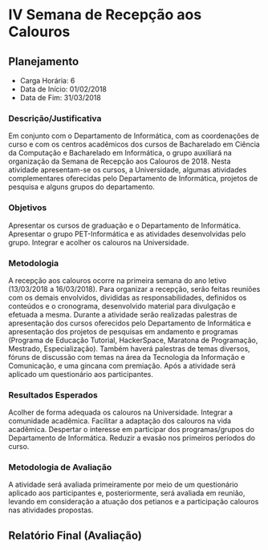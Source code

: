 IV Semana de Recepção aos Calouros
==================================

Planejamento
------------

* Carga Horária: 6
* Data de Início: 01/02/2018
* Data de Fim: 31/03/2018

### Descrição/Justificativa
Em conjunto com o Departamento de Informática, com as coordenações de curso e
com os centros acadêmicos dos cursos de Bacharelado em Ciência da Computação
e Bacharelado em Informática, o grupo  auxiliará na organização da Semana de
Recepção  aos Calouros  de 2018.  Nesta atividade  apresentam-se os  cursos, a
Universidade, algumas atividades complementares  oferecidas pelo Departamento de
Informática, projetos de pesquisa e alguns grupos do departamento.

### Objetivos
Apresentar os cursos de graduação e o Departamento de Informática. Apresentar
o grupo  PET-Informática e as  atividades desenvolvidas pelo grupo.  Integrar e
acolher os calouros na Universidade.

### Metodologia
A recepção aos calouros ocorre na  primeira semana do ano letivo (13/03/2018 a
16/03/2018).  Para  organizar  a  recepção, serão  feitas  reuniões  com  os
demais envolvidos, divididas  as responsabilidades, definidos os  conteúdos e o
cronograma, desenvolvido material para divulgação  e efetuada a mesma. Durante
a atividade serão realizadas palestras  de apresentação dos cursos oferecidos
pelo Departamento de Informática e  apresentação dos projetos de pesquisas em
andamento e programas (Programa de Educação Tutorial, HackerSpace, Maratona de
Programação, Mestrado,  Especialização). Também haverá palestras  de temas
diversos, fóruns de discussão com temas na área da Tecnologia da Informação
e Comunicação, e uma gincana com premiação. Após a atividade será aplicado
um questionário aos participantes.

### Resultados Esperados
Acolher de  forma adequada  os calouros na  Universidade. Integrar  a comunidade
acadêmica. Facilitar a adaptação dos calouros na vida acadêmica. Despertar o
interesse em  participar dos  programas/grupos do Departamento  de Informática.
Reduzir a evasão nos primeiros períodos do curso.

### Metodologia de Avaliação
A atividade será  avaliada primeiramente por meio de  um questionário aplicado
aos  participantes e,  posteriormente, será  avaliada em  reunião, levando  em
consideração  a  atuação  dos  petianos  e  a  participação  calouros  nas
atividades propostas.

Relatório Final (Avaliação)
---------------------------
